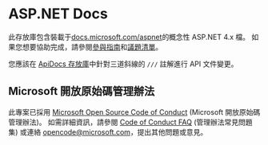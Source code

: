 # <a name="aspnet-docs"></a>ASP.NET Docs

此存放庫包含裝載于[docs.microsoft.com/aspnet](https://docs.microsoft.com/aspnet)的概念性 ASP.NET 4.x 檔。 如果您想要協助完成，請參閱[參與指南](CONTRIBUTING.md)和[議題清單](https://github.com/dotnet/AspNetDocs/issues)。

您應該在 [ApiDocs 存放庫](https://github.com/aspnet/ApiDocs)中針對三道斜線的 `///` 註解進行 API 文件變更。

## <a name="microsoft-open-source-code-of-conduct"></a>Microsoft 開放原始碼管理辦法

此專案已採用 [Microsoft Open Source Code of Conduct](https://opensource.microsoft.com/codeofconduct/) (Microsoft 開放原始碼管理辦法)。
如需詳細資訊，請參閱 [Code of Conduct FAQ](https://opensource.microsoft.com/codeofconduct/faq/) (管理辦法常見問題集) 或連絡 [opencode@microsoft.com](mailto:opencode@microsoft.com)，提出其他問題或意見。
